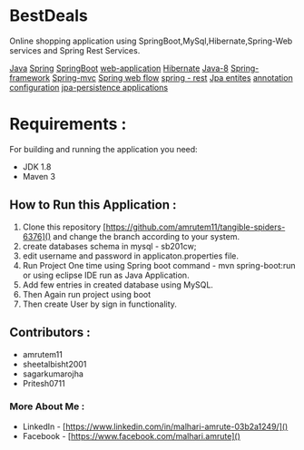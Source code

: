 

# BestDeals
Online shopping application using SpringBoot,MySql,Hibernate,Spring-Web services and Spring Rest Services.

[Java](https://github.com/topics/java) [Spring](https://github.com/topics/spring)           [SpringBoot](https://github.com/topics/spring-boot) 
[web-application](https://github.com/topics/web-application)
[Hibernate](https://github.com/topics/hibernate) [Java-8](https://github.com/topics/java-8) [Spring-framework](https://github.com/topics/springframework)
[Spring-mvc](https://github.com/topics/spring-mvc) [Spring web flow](https://github.com/topics/spring-web-flow) [spring - rest](https://github.com/topics/spring-rest) 
[Jpa entites](https://github.com/topics/jpa-entities) [annotation configuration](https://github.com/topics/annotation-configuration)
[jpa-persistence applications](https://github.com/topics/jpa-persistence-applications)


# Requirements :

For building and running the application you need:

* JDK 1.8
* Maven 3


## How to Run this Application :

1. Clone this repository [https://github.com/amrutem11/tangible-spiders-6376]() and change the branch according to your system.
2. create databases schema in mysql - sb201cw;
3. edit username and password in applicaton.properties file.
4. Run Project One time using Spring boot command - mvn spring-boot:run or using eclipse IDE run as Java Application.
5. Add few entries in created database using MySQL.
6. Then Again run project using boot
7. Then create User by sign in functionality.


## Contributors :
* amrutem11
* sheetalbisht2001
* sagarkumarojha
* Pritesh0711

### More About Me :
* LinkedIn - [https://www.linkedin.com/in/malhari-amrute-03b2a1249/]()
* Facebook - [https://www.facebook.com/malhari.amrute]()
